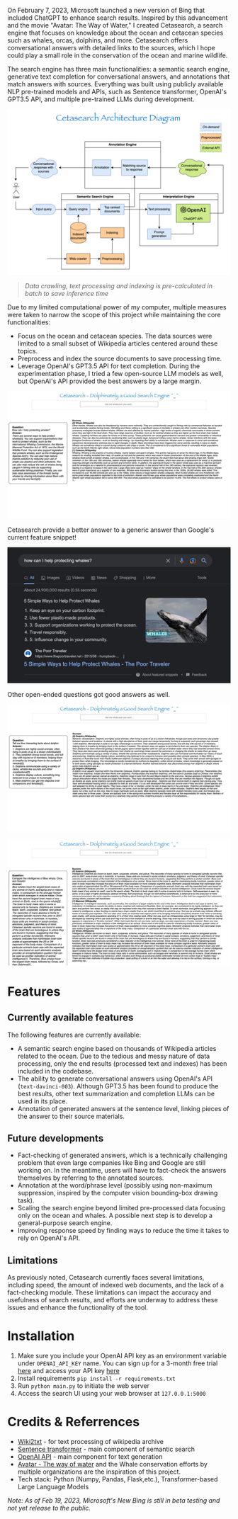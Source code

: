 On February 7, 2023, Microsoft launched a new version of Bing that included ChatGPT to enhance search results. Inspired by this advancement and the movie "Avatar: The Way of Water," I created Cetasearch, a search engine that focuses on knowledge about the ocean and cetacean species such as whales, orcas, dolphins, and more. Cetasearch offers conversational answers with detailed links to the sources, which I hope could play a small role in the conservation of the ocean and marine wildlife.

The search engine has three main functionalities: a semantic search engine, generative text completion for conversational answers, and annotations that match answers with sources. Everything was built using publicly available NLP pre-trained models and APIs, such as Sentence transformer, OpenAI's GPT3.5 API, and multiple pre-trained LLMs during development.

![Cetasearch's Technical Architecture Diagram](./static/images/Cetasearch_TAD.png)

> *Data crawling, text processing and indexing is pre-calculated in batch to save inference time*

Due to my limited computational power of my computer, multiple measures were taken to narrow the scope of this project while maintaining the core functionalities:

- Focus on the ocean and cetacean species. The data sources were limited to a small subset of Wikipedia articles centered around these topics.
- Preprocess and index the source documents to save processing time.
- Leverage OpenAI's GPT3.5 API for text completion. During the experimentation phase, I tried a few open-source LLM models as well, but OpenAI's API provided the best answers by a large margin.

![Cetasearch's answer to a generic query](./static/images/how-help-protecting-whales.jpeg)

Cetasearch provide a better answer to a generic answer than Google's current feature snippet!

![Google snipet](./static/images/whale-protection-google-snipet.jpeg)

Other open-ended questions got good answers as well.

![Fact-based open-ended questions](./static/images/dolphin-interesting-facts.jpeg)

![Comparison](./static/images/itelligence-comparison.jpeg)

# Features

## Currently available features

The following features are currently available:

- A semantic search engine based on thousands of Wikipedia articles related to the ocean. Due to the tedious and messy nature of data processing, only the end results (processed text and indexes) has been included in the codebase.
- The ability to generate conversational answers using OpenAI's API (`text-davinci-003`). Although GPT3.5 has been found to produce the best results, other text summarization and completion LLMs can be used in its place.
- Annotation of generated answers at the sentence level, linking pieces of the answer to their source materials.

## Future developments

- Fact-checking of generated answers, which is a technically challenging problem that even large companies like Bing and Google are still working on. In the meantime, users will have to fact-check the answers themselves by referring to the annotated sources.
- Annotation at the word/phrase level (possibly using non-maximum suppression, inspired by the computer vision bounding-box drawing task).
- Scaling the search engine beyond limited pre-processed data focusing only on the ocean and whales. A possible next step is to develop a general-purpose search engine.
- Improving response speed by finding ways to reduce the time it takes to rely on OpenAI's API.

## Limitations

As previously noted, Cetasearch currently faces several limitations, including speed, the amount of indexed web documents, and the lack of a fact-checking module. These limitations can impact the accuracy and usefulness of search results, and efforts are underway to address these issues and enhance the functionality of the tool.

# Installation

1. Make sure you include your OpenAI API key as an environment variable under `OPENAI_API_KEY` name. You can sign up for a 3-month free trial [here](https://openai.com/api/pricing/) and access your API key [here](https://help.openai.com/en/articles/4936850-where-do-i-find-my-secret-api-key)
2. Install requirements `pip install -r requirements.txt`
3. Run `python main.py` to initiate the web server
4. Access the search UI using your web browser at `127.0.0.1:5000`

# Credits & Referrences

- [Wiki2txt](https://github.com/david-smejkal/wiki2txt) - for text processing of wikipedia archive
- [Sentence transformer](https://huggingface.co/sentence-transformers/multi-qa-distilbert-cos-v1) - main component of semantic search
- [OpenAI API](https://openai.com/api/) - main component for text generation
- [Avatar - The way of water](https://www.avatar.com/) and the Whale conservation efforts by multiple organizations are the inspiration of this project.
- Tech stack: Python (Numpy, Pandas, Flask,etc.), Transformer-based Large Language Models

*Note: As of Feb 19, 2023, Microsoft's New Bing is still in beta testing and not yet release to the public.*